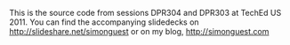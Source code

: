This is the source code from sessions DPR304 and DPR303 at TechEd US 2011.  You can find the accompanying slidedecks on http://slideshare.net/simonguest or on my blog, http://simonguest.com
